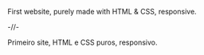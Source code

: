 First website, purely made with HTML & CSS, responsive.

-//-

Primeiro site, HTML e CSS puros, responsivo.